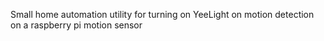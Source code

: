 Small home automation utility for turning on YeeLight on motion detection on a raspberry pi motion sensor